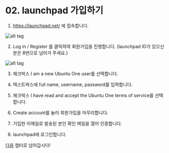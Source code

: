 # 02. launchpad 가입하기

1) https://launchpad.net/ 에 접속합니다.

![alt tag](https://github.com/minwook-shin/ubuntu-korea-l10n-workshop/blob/master/pictures/%EB%9F%B0%EC%B9%98%ED%8C%A8%EB%93%9C%EC%A0%91%EC%86%8D.PNG)

2) Log in / Register 를 클릭하여 회원가입을 진행합니다.
(launchpad ID가 있으신분은 8번으로 넘어가 주세요.)

![alt tag](https://github.com/minwook-shin/ubuntu-korea-l10n-workshop/blob/master/pictures/%ED%9A%8C%EC%9B%90%EA%B0%80%EC%9E%85.PNG)

3) 체크박스 I am a new Ubuntu One user를 선택합니다.

4) 텍스트박스에 full name, username, password를 입력합니다.

5) 체크박스 I have read and accept the Ubuntu One terms of service를 선택합니다.

6) Create account를 눌러 회원가입을 마무리합니다.

7) 기입한 이메일로 발송된 본인 확인 메일을 열어 인증합니다.

8) launchpad에 로그인합니다.


[다음](https://github.com/minwook-shin/ubuntu-korea-l10n-workshop/blob/master/03.GPG%EB%A7%8C%EB%93%A4%EA%B8%B0.md) 챕터로 넘어갑시다!
